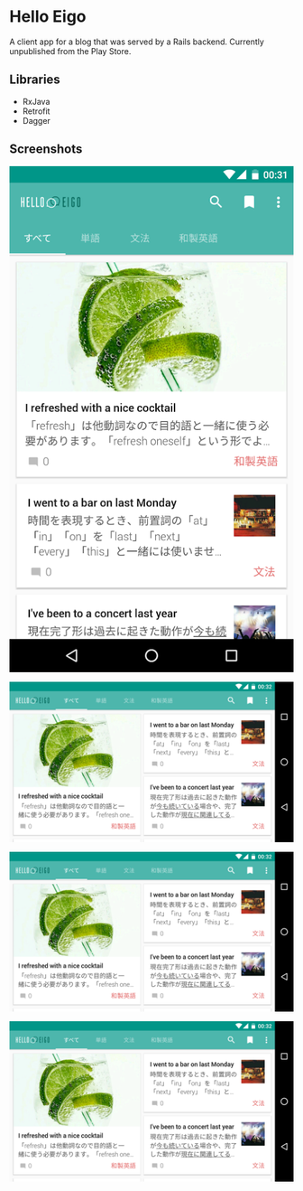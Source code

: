 # Hello Eigo

A client app for a blog that was served by a Rails backend. Currently unpublished from the Play Store.  
 
## Libraries 
 
- RxJava
- Retrofit
- Dagger

## Screenshots

<p align="center">
    <img src="images/screen0.png" alt="Main screen"/>
</p>
<p align="center">
    <img src="images/screen1.png" alt="Main screen landscape"/>
</p>
<p align="center">
    <img src="images/screen1.png" alt="Main screen tablet"/>
</p>
<p align="center">
    <img src="images/screen1.png" alt="Detail screen tablet"/>
</p>
